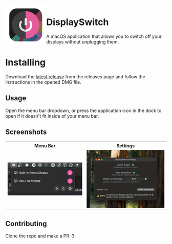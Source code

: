 <img align="left" src="DisplaySwitch/Assets.xcassets/AppIcon.appiconset/icon_128x128.png" alt="App Icon">

# DisplaySwitch
A macOS application that allows you to switch off your displays without unplugging them.

# Installing

Download the [latest release](/releases/latest) from the releases page and follow the instructions in the opened DMG file.

## Usage

Open the menu bar dropdown, or press the application icon in the dock to open if it doesn't fit inside of your menu bar.

## Screenshots
<table>
<tr>
    <th>Menu Bar</th>
    <th>Settings</th>
</tr>
    <td><img src="assets/menuBar.png" alt="App Menu Bar Screenshot" width="450"></td>
    <td><img src="assets/settings.png" alt="App Settings Screenshot" width="450"></td>
</table>

## Contributing

Clone the repo and make a PR :3